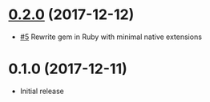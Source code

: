 # [0.2.0] (2017-12-12)

[0.2.0]: https://github.com/cryptosphere/x25519/compare/v0.1.0...v0.2.0

* [#5](https://github.com/cryptosphere/x25519/pull/5)
  Rewrite gem in Ruby with minimal native extensions

# 0.1.0 (2017-12-11)

* Initial release
